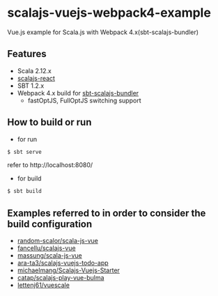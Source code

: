 # scalajs-vuejs-webpack4-example

Vue.js example for Scala.js with Webpack 4.x(sbt-scalajs-bundler)

## Features

- Scala 2.12.x
- [scalajs-react](https://github.com/japgolly/scalajs-react)
- SBT 1.2.x
- Webpack 4.x build for [sbt-scalajs-bundler](https://github.com/scalacenter/scalajs-bundler)
  - fastOptJS, FullOptJS switching support


## How to build or run

- for run

```sh
$ sbt serve
```

refer to http://localhost:8080/

- for build

```sh
$ sbt build
```

## Examples referred to in order to consider the build configuration

- [random-scalor/scala-js-vue](https://github.com/random-scalor/scala-js-vue)
- [fancellu/scalajs-vue](https://github.com/fancellu/scalajs-vue/tree/master/src/main/scala/com/felstar/scalajs/vue)
- [massung/scala-js-vue](https://github.com/massung/scala-js-vue/tree/master/src/main/scala/blog/codeninja/scalajs/vue)
- [ara-ta3/scalajs-vuejs-todo-app](https://github.com/ara-ta3/scalajs-vuejs-todo-app/blob/master/src/main/scala/scala/scalajs/vuejs)
- [michaelmang/Scalajs-Vuejs-Starter](https://github.com/michaelmang/Scalajs-Vuejs-Starter/blob/master/src/main/scala/scalajs/vuejs)
- [catap/scalajs-play-vue-bulma](https://github.com/catap/scalajs-play-vue-bulma/tree/master/client/src/main/scala/scala/scalajs/vuejs)
- [lettenj61/vuescale](https://github.com/lettenj61/vuescale/tree/master/vuescale-core/src/main/scala/vuescale/facade)
